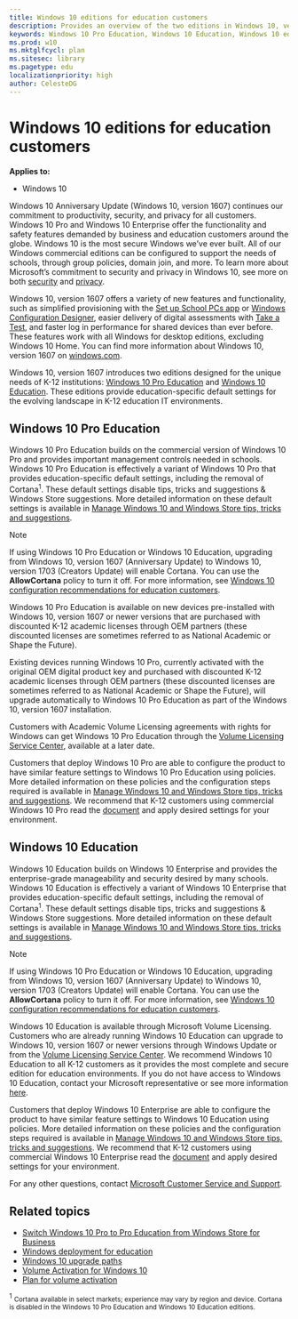 ```yaml
---
title: Windows 10 editions for education customers
description: Provides an overview of the two editions in Windows 10, version 1607 that's designed for the needs of K-12 institutions.
keywords: Windows 10 Pro Education, Windows 10 Education, Windows 10 editions, education customers
ms.prod: w10
ms.mktglfcycl: plan
ms.sitesec: library
ms.pagetype: edu
localizationpriority: high
author: CelesteDG
---
```


# Windows 10 editions for education customers
**Applies to:**

-   Windows 10


Windows 10 Anniversary Update (Windows 10, version 1607) continues our commitment to productivity, security, and privacy for all customers. Windows 10 Pro and Windows 10 Enterprise offer the functionality and safety features demanded by business and education customers around the globe. Windows 10 is the most secure Windows we’ve ever built. All of our Windows commercial editions can be configured to support the needs of schools, through group policies, domain join, and more. To learn more about Microsoft’s commitment to security and privacy in Windows 10, see more on both [security](https://go.microsoft.com/fwlink/?LinkId=822619) and [privacy](https://go.microsoft.com/fwlink/?LinkId=822620).

Windows 10, version 1607 offers a variety of new features and functionality, such as simplified provisioning with the [Set up School PCs app](https://go.microsoft.com/fwlink/?LinkID=821951) or [Windows Configuration Designer](https://go.microsoft.com/fwlink/?LinkId=822623), easier delivery of digital assessments with [Take a Test](https://go.microsoft.com/fwlink/?LinkID=821956), and faster log in performance for shared devices than ever before. These features work with all Windows for desktop editions, excluding Windows 10 Home. You can find more information about Windows 10, version 1607 on [windows.com](http://www.windows.com/).

Windows 10, version 1607 introduces two editions designed for the unique needs of K-12 institutions: [Windows 10 Pro Education](#windows-10-pro-education) and [Windows 10 Education](#windows-10-education). These editions provide education-specific default settings for the evolving landscape in K-12 education IT environments.

## Windows 10 Pro Education

Windows 10 Pro Education builds on the commercial version of Windows 10 Pro and provides important management controls needed in schools. Windows 10 Pro Education is effectively a variant of Windows 10 Pro that provides education-specific default settings, including the removal of Cortana<sup>1</sup>. These default settings disable tips, tricks and suggestions & Windows Store suggestions. More detailed information on these default settings is available in [Manage Windows 10 and Windows Store tips, tricks and suggestions](https://go.microsoft.com/fwlink/?LinkId=822627).

> [!NOTE]  
> If using Windows 10 Pro Education or Windows 10 Education, upgrading from Windows 10, version 1607 (Anniversary Update) to Windows 10, version 1703 (Creators Update) will enable Cortana. You can use the **AllowCortana** policy to turn it off. For more information, see [Windows 10 configuration recommendations for education customers](configure-windows-for-education.md).


Windows 10 Pro Education is available on new devices pre-installed with Windows 10, version 1607 or newer versions that are purchased with discounted K-12 academic licenses through OEM partners (these discounted licenses are sometimes referred to as National Academic or Shape the Future).

Existing devices running Windows 10 Pro, currently activated with the original OEM digital product key and purchased with discounted K-12 academic licenses through OEM partners (these discounted licenses are sometimes referred to as National Academic or Shape the Future), will upgrade automatically to Windows 10 Pro Education as part of the Windows 10, version 1607 installation.

Customers with Academic Volume Licensing agreements with rights for Windows can get Windows 10 Pro Education through the [Volume Licensing Service Center](https://www.microsoft.com/Licensing/servicecenter/default.aspx), available at a later date.

Customers that deploy Windows 10 Pro are able to configure the product to have similar feature settings to Windows 10 Pro Education using policies. More detailed information on these policies and the configuration steps required is available in [Manage Windows 10 and Windows Store tips, tricks and suggestions](https://go.microsoft.com/fwlink/?LinkId=822627). We recommend that K-12 customers using commercial Windows 10 Pro read the [document](https://go.microsoft.com/fwlink/?LinkId=822627) and apply desired settings for your environment.

## Windows 10 Education

Windows 10 Education builds on Windows 10 Enterprise and provides the enterprise-grade manageability and security desired by many schools. Windows 10 Education is effectively a variant of Windows 10 Enterprise that provides education-specific default settings, including the removal of Cortana<sup>1</sup>. These default settings disable tips, tricks and suggestions & Windows Store suggestions. More detailed information on these default settings is available in [Manage Windows 10 and Windows Store tips, tricks and suggestions](https://go.microsoft.com/fwlink/?LinkId=822627).

> [!NOTE]  
> If using Windows 10 Pro Education or Windows 10 Education, upgrading from Windows 10, version 1607 (Anniversary Update) to Windows 10, version 1703 (Creators Update) will enable Cortana. You can use the **AllowCortana** policy to turn it off. For more information, see [Windows 10 configuration recommendations for education customers](configure-windows-for-education.md).


Windows 10 Education is available through Microsoft Volume Licensing. Customers who are already running Windows 10 Education can upgrade to Windows 10, version 1607 or newer versions through Windows Update or from the [Volume Licensing Service Center](https://www.microsoft.com/Licensing/servicecenter/default.aspx). We recommend Windows 10 Education to all K-12 customers as it provides the most complete and secure edition for education environments. If you do not have access to Windows 10 Education, contact your Microsoft representative or see more information [here](https://go.microsoft.com/fwlink/?LinkId=822628).

Customers that deploy Windows 10 Enterprise are able to configure the product to have similar feature settings to Windows 10 Education using policies. More detailed information on these policies and the configuration steps required is available in [Manage Windows 10 and Windows Store tips, tricks and suggestions](https://go.microsoft.com/fwlink/?LinkId=822627). We recommend that K-12 customers using commercial Windows 10 Enterprise read the [document](https://go.microsoft.com/fwlink/?LinkId=822627) and apply desired settings for your environment.

For any other questions, contact [Microsoft Customer Service and Support](https://support.microsoft.com/en-us).

## Related topics
* [Switch Windows 10 Pro to Pro Education from Windows Store for Business](windows-10-pro-to-pro-edu-upgrade.md)
* [Windows deployment for education](http://aka.ms/edudeploy)
* [Windows 10 upgrade paths](https://go.microsoft.com/fwlink/?LinkId=822787)
* [Volume Activation for Windows 10](https://go.microsoft.com/fwlink/?LinkId=822788)
* [Plan for volume activation](https://go.microsoft.com/fwlink/?LinkId=822789)




<sup>1</sup> <small>Cortana available in select markets; experience may vary by region and device.  Cortana is disabled in the Windows 10 Pro Education and Windows 10 Education editions.</small>
